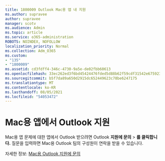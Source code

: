 ```yaml
---
title: 1800009 Outlook Mac용 앱 내 지원
ms.author: supravee
author: supravee
manager: scotv
ms.audience: Admin
ms.topic: article
ms.service: o365-administration
ROBOTS: NOINDEX, NOFOLLOW
localization_priority: Normal
ms.collection: Adm_O365
ms.custom:
- "135"
- "1800009"
ms.assetid: cd3fdff4-346c-4730-9a5e-de02fbb60613
ms.openlocfilehash: 33ec262ed3f6bd45424476fded5d88b62f59cdf31542e675923a030f1d6b8fa0
ms.sourcegitcommit: b5f7da89a650d2915dc652449623c78be6247175
ms.translationtype: MT
ms.contentlocale: ko-KR
ms.lasthandoff: 08/05/2021
ms.locfileid: "54053472"
---
```

# <a name="in-app-support-in-outlook-for-mac"></a>Mac용 앱에서 Outlook 지원

Mac용 앱 문제에 대한 앱에서 Outlook 받으려면 Outlook **지원에 문의** \> **를 클릭합니다.** 질문을 입력하면 Mac용 Outlook 팀의 구성원이 연락을 받을 수 있습니다. 

자세한 정보: [Mac용 Outlook 지원에 문의](https://support.office.com//article/d0410177-8e65-4487-93f7-206a3a3d71a8)